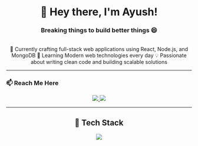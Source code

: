 <h1 align="center">👋 Hey there, I'm Ayush!</h1>

<h3 align="center">Breaking things to build better things 😄</h3>

<br/>

<div align="center">
🚧 Currently crafting full-stack web applications using React, Node.js, and MongoDB  
🧠 Learning Modern web technologies every day  
💡 Passionate about writing clean code and building scalable solutions  
</div>

---

### 📫 Reach Me Here

<div align="center"> 
  <a href="mailto:ag13015002@gmail.com">
    <img src="https://img.shields.io/badge/Gmail-333333?style=for-the-badge&logo=gmail&logoColor=red" />
  </a>
  <a href="https://instagram.com/itsdeactivatedBrooo">
    <img src="https://img.shields.io/badge/Instagram-333333?style=for-the-badge&logo=instagram&logoColor=white" />
  </a>
</div>

---

<h2 align="center">🧠 Tech Stack</h2>

<div align="center">
    <img src="https://skillicons.dev/icons?i=html,css,js,tailwind,react,redux,nodejs,express,mongodb,mysql,firebase,git,github,vscode" />
</div>
